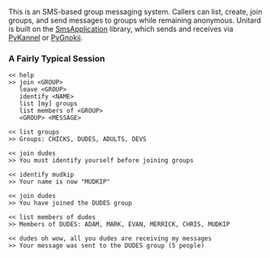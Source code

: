 This is an SMS-based group messaging system. Callers can list, create, join
groups, and send messages to groups while remaining anonymous. Unitard is
built on the [SmsApplication](http://github.com/adammck/smsapp) library,
which sends and receives via [PyKannel](http://github.com/adammck/pykannel)
or [PyGnokii](http://github.com/adammck/pygnokii).


### A Fairly Typical Session

	<< help
	>> join <GROUP>
       leave <GROUP>
       identify <NAME>
       list [my] groups
       list members of <GROUP>
       <GROUP> <MESSAGE>
    
	<< list groups
	>> Groups: CHICKS, DUDES, ADULTS, DEVS
	
	<< join dudes
	>> You must identify yourself before joining groups
	
	<< identify mudkip
	>> Your name is now "MUDKIP"
	
	<< join dudes
	>> You have joined the DUDES group
	
	<< list members of dudes
	>> Members of DUDES: ADAM, MARK, EVAN, MERRICK, CHRIS, MUDKIP

    << dudes oh wow, all you dudes are receiving my messages
	>> Your message was sent to the DUDES group (5 people)

